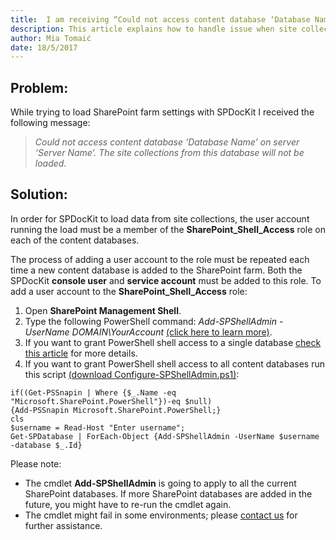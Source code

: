 ```yaml
---
title:  I am receiving “Could not access content database ‘Database Name’ on server ‘Server Name’.”
description: This article explains how to handle issue when site collection load is not working properly.
author: Mia Tomaić
date: 18/5/2017
---
```

## Problem:
While  trying to load SharePoint farm settings with SPDocKit I received the following message:
> *Could not access content database ‘Database Name’ on server ‘Server Name’. The site collections from this database will not be loaded.*

## Solution:
In order for SPDocKit to load data from site collections, the user account running the load must be a member of the **SharePoint_Shell_Access** role on each of the content databases.

The process of adding a user account to the role must be repeated each time a new content database is added to the SharePoint farm. Both the SPDocKit **console user** and **service account** must be added to this role. To add a user account to the **SharePoint_Shell_Access** role:

1. Open **SharePoint Management Shell**.
2. Type the following PowerShell command: *Add-SPShellAdmin -UserName DOMAIN\YourAccount* [(click here to learn more)](https://technet.microsoft.com/en-us/library/ff607596.aspx).
3. If you want to grant PowerShell shell access to a single database [check this article](https://technet.microsoft.com/en-us/library/ff607596.aspx) for more details.
4. If you want to grant PowerShell shell access to all content databases run this script
[(download Configure-SPShellAdmin.ps1)](#internal/_assets/Configure-SPShellAdmin.zip):

```
if((Get-PSSnapin | Where {$_.Name -eq "Microsoft.SharePoint.PowerShell"})-eq $null)
{Add-PSSnapin Microsoft.SharePoint.PowerShell;}
cls
$username = Read-Host "Enter username";
Get-SPDatabase | ForEach-Object {Add-SPShellAdmin -UserName $username -database $_.Id}
```
Please note:

* The cmdlet **Add-SPShellAdmin** is going to apply to all the current SharePoint databases. If more SharePoint databases are added in the future, you might have to re-run the cmdlet again.
* The cmdlet might fail in some environments; please [contact us](https://www.spdockit.com/support/contact-us/) for further assistance.